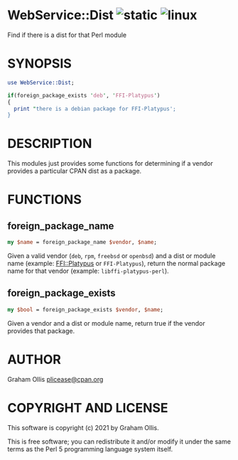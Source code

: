 # WebService::Dist ![static](https://github.com/uperl/WebService-Dist/workflows/static/badge.svg) ![linux](https://github.com/uperl/WebService-Dist/workflows/linux/badge.svg)

Find if there is a dist for that Perl module

# SYNOPSIS

```perl
use WebService::Dist;

if(foreign_package_exists 'deb', 'FFI-Platypus')
{
  print "there is a debian package for FFI-Platypus';
}
```

# DESCRIPTION

This modules just provides some functions for determining if a vendor provides a particular CPAN dist as a package.

# FUNCTIONS

## foreign\_package\_name

```perl
my $name = foreign_package_name $vendor, $name;
```

Given a valid vendor (`deb`, `rpm`, `freebsd` or `openbsd`) and a dist or module name (example: [FFI::Platypus](https://metacpan.org/pod/FFI::Platypus) or `FFI-Platypus`), return
the normal package name for that vendor (example: `libffi-platypus-perl`).

## foreign\_package\_exists

```perl
my $bool = foreign_package_exists $vendor, $name;
```

Given a vendor and a dist or module name, return true if the vendor provides that package.

# AUTHOR

Graham Ollis <plicease@cpan.org>

# COPYRIGHT AND LICENSE

This software is copyright (c) 2021 by Graham Ollis.

This is free software; you can redistribute it and/or modify it under
the same terms as the Perl 5 programming language system itself.

